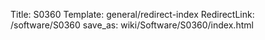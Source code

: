 Title: S0360
Template: general/redirect-index
RedirectLink: /software/S0360
save_as: wiki/Software/S0360/index.html